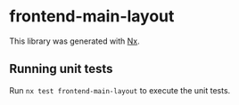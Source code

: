 # frontend-main-layout

This library was generated with [Nx](https://nx.dev).

## Running unit tests

Run `nx test frontend-main-layout` to execute the unit tests.
